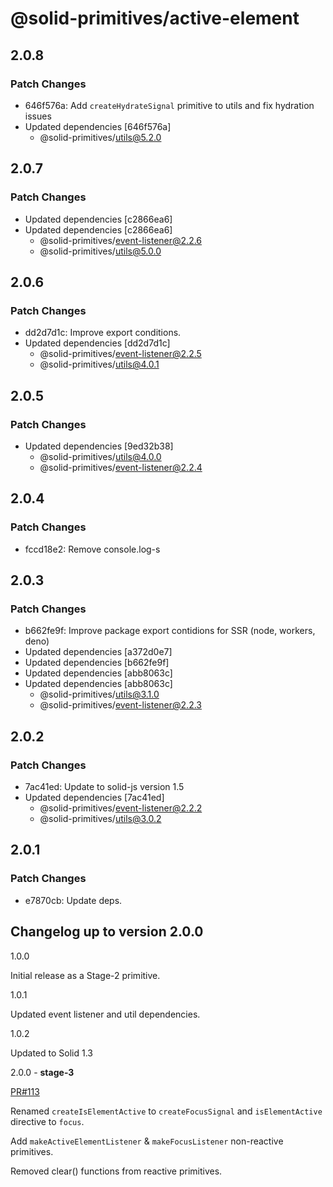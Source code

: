 # @solid-primitives/active-element

## 2.0.8

### Patch Changes

- 646f576a: Add `createHydrateSignal` primitive to utils and fix hydration issues
- Updated dependencies [646f576a]
  - @solid-primitives/utils@5.2.0

## 2.0.7

### Patch Changes

- Updated dependencies [c2866ea6]
- Updated dependencies [c2866ea6]
  - @solid-primitives/event-listener@2.2.6
  - @solid-primitives/utils@5.0.0

## 2.0.6

### Patch Changes

- dd2d7d1c: Improve export conditions.
- Updated dependencies [dd2d7d1c]
  - @solid-primitives/event-listener@2.2.5
  - @solid-primitives/utils@4.0.1

## 2.0.5

### Patch Changes

- Updated dependencies [9ed32b38]
  - @solid-primitives/utils@4.0.0
  - @solid-primitives/event-listener@2.2.4

## 2.0.4

### Patch Changes

- fccd18e2: Remove console.log-s

## 2.0.3

### Patch Changes

- b662fe9f: Improve package export contidions for SSR (node, workers, deno)
- Updated dependencies [a372d0e7]
- Updated dependencies [b662fe9f]
- Updated dependencies [abb8063c]
- Updated dependencies [abb8063c]
  - @solid-primitives/utils@3.1.0
  - @solid-primitives/event-listener@2.2.3

## 2.0.2

### Patch Changes

- 7ac41ed: Update to solid-js version 1.5
- Updated dependencies [7ac41ed]
  - @solid-primitives/event-listener@2.2.2
  - @solid-primitives/utils@3.0.2

## 2.0.1

### Patch Changes

- e7870cb: Update deps.

## Changelog up to version 2.0.0

1.0.0

Initial release as a Stage-2 primitive.

1.0.1

Updated event listener and util dependencies.

1.0.2

Updated to Solid 1.3

2.0.0 - **stage-3**

[PR#113](https://github.com/solidjs-community/solid-primitives/pull/113)

Renamed `createIsElementActive` to `createFocusSignal` and `isElementActive` directive to `focus`.

Add `makeActiveElementListener` & `makeFocusListener` non-reactive primitives.

Removed clear() functions from reactive primitives.
